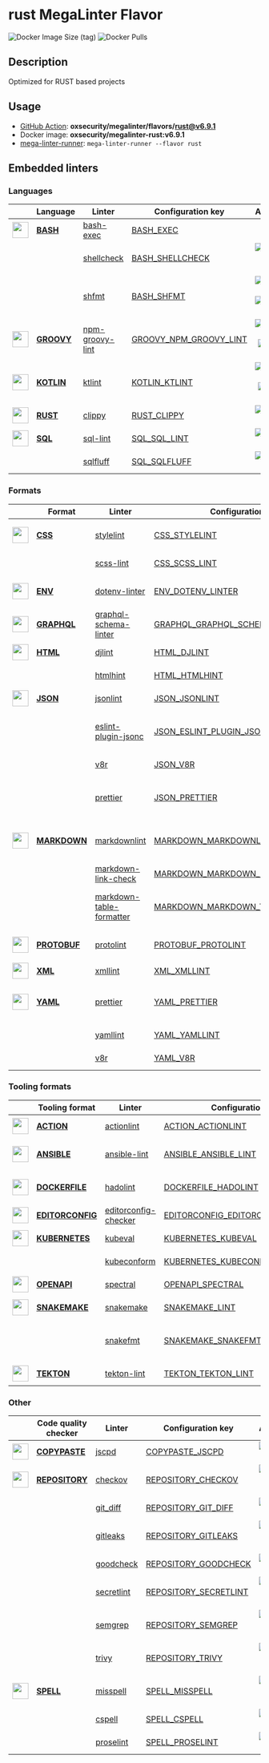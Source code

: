 # rust MegaLinter Flavor

![Docker Image Size (tag)](https://img.shields.io/docker/image-size/oxsecurity/megalinter-rust/v6.9.1)
![Docker Pulls](https://img.shields.io/docker/pulls/oxsecurity/megalinter-rust)

## Description

Optimized for RUST based projects

## Usage

- [GitHub Action](https://oxsecurity.github.io/megalinter/6.9.1/installation/#github-action): **oxsecurity/megalinter/flavors/rust@v6.9.1**
- Docker image: **oxsecurity/megalinter-rust:v6.9.1**
- [mega-linter-runner](https://oxsecurity.github.io/megalinter/6.9.1/mega-linter-runner/): `mega-linter-runner --flavor rust`

## Embedded linters

### Languages

|                                                                             <!-- -->                                                                             | Language                                                                        | Linter                                                                                               | Configuration key                                                                                           |                                                                                                                     Additional                                                                                                                      |
|:----------------------------------------------------------------------------------------------------------------------------------------------------------------:|---------------------------------------------------------------------------------|------------------------------------------------------------------------------------------------------|-------------------------------------------------------------------------------------------------------------|:---------------------------------------------------------------------------------------------------------------------------------------------------------------------------------------------------------------------------------------------------:|
|  <img src="https://github.com/oxsecurity/megalinter/raw/main/docs/assets/icons/bash.ico" alt="" height="32px" class="megalinter-icon"></a> <!-- linter-icon -->  | [**BASH**](https://oxsecurity.github.io/megalinter/6.9.1/descriptors/bash/)     | [bash-exec](https://oxsecurity.github.io/megalinter/6.9.1/descriptors/bash_bash_exec/)               | [BASH_EXEC](https://oxsecurity.github.io/megalinter/6.9.1/descriptors/bash_bash_exec/)                      |                                                                                                                                                                                                                                                     |
|                                                                  <!-- --> <!-- linter-icon -->                                                                   |                                                                                 | [shellcheck](https://oxsecurity.github.io/megalinter/6.9.1/descriptors/bash_shellcheck/)             | [BASH_SHELLCHECK](https://oxsecurity.github.io/megalinter/6.9.1/descriptors/bash_shellcheck/)               |                                [![GitHub stars](https://img.shields.io/github/stars/koalaman/shellcheck?cacheSeconds=3600)](https://github.com/koalaman/shellcheck) ![sarif](https://shields.io/badge/-SARIF-orange)                                |
|                                                                  <!-- --> <!-- linter-icon -->                                                                   |                                                                                 | [shfmt](https://oxsecurity.github.io/megalinter/6.9.1/descriptors/bash_shfmt/)                       | [BASH_SHFMT](https://oxsecurity.github.io/megalinter/6.9.1/descriptors/bash_shfmt/)                         |                                        [![GitHub stars](https://img.shields.io/github/stars/mvdan/sh?cacheSeconds=3600)](https://github.com/mvdan/sh) ![formatter](https://shields.io/badge/-format-yellow)                                         |
| <img src="https://github.com/oxsecurity/megalinter/raw/main/docs/assets/icons/groovy.ico" alt="" height="32px" class="megalinter-icon"></a> <!-- linter-icon --> | [**GROOVY**](https://oxsecurity.github.io/megalinter/6.9.1/descriptors/groovy/) | [npm-groovy-lint](https://oxsecurity.github.io/megalinter/6.9.1/descriptors/groovy_npm_groovy_lint/) | [GROOVY_NPM_GROOVY_LINT](https://oxsecurity.github.io/megalinter/6.9.1/descriptors/groovy_npm_groovy_lint/) | [![GitHub stars](https://img.shields.io/github/stars/nvuillam/npm-groovy-lint?cacheSeconds=3600)](https://github.com/nvuillam/npm-groovy-lint) ![autofix](https://shields.io/badge/-autofix-green) ![sarif](https://shields.io/badge/-SARIF-orange) |
| <img src="https://github.com/oxsecurity/megalinter/raw/main/docs/assets/icons/kotlin.ico" alt="" height="32px" class="megalinter-icon"></a> <!-- linter-icon --> | [**KOTLIN**](https://oxsecurity.github.io/megalinter/6.9.1/descriptors/kotlin/) | [ktlint](https://oxsecurity.github.io/megalinter/6.9.1/descriptors/kotlin_ktlint/)                   | [KOTLIN_KTLINT](https://oxsecurity.github.io/megalinter/6.9.1/descriptors/kotlin_ktlint/)                   |         [![GitHub stars](https://img.shields.io/github/stars/pinterest/ktlint?cacheSeconds=3600)](https://github.com/pinterest/ktlint) ![autofix](https://shields.io/badge/-autofix-green) ![sarif](https://shields.io/badge/-SARIF-orange)         |
|  <img src="https://github.com/oxsecurity/megalinter/raw/main/docs/assets/icons/rust.ico" alt="" height="32px" class="megalinter-icon"></a> <!-- linter-icon -->  | [**RUST**](https://oxsecurity.github.io/megalinter/6.9.1/descriptors/rust/)     | [clippy](https://oxsecurity.github.io/megalinter/6.9.1/descriptors/rust_clippy/)                     | [RUST_CLIPPY](https://oxsecurity.github.io/megalinter/6.9.1/descriptors/rust_clippy/)                       |                                                      [![GitHub stars](https://img.shields.io/github/stars/rust-lang/rust-clippy?cacheSeconds=3600)](https://github.com/rust-lang/rust-clippy)                                                       |
|  <img src="https://github.com/oxsecurity/megalinter/raw/main/docs/assets/icons/sql.ico" alt="" height="32px" class="megalinter-icon"></a> <!-- linter-icon -->   | [**SQL**](https://oxsecurity.github.io/megalinter/6.9.1/descriptors/sql/)       | [sql-lint](https://oxsecurity.github.io/megalinter/6.9.1/descriptors/sql_sql_lint/)                  | [SQL_SQL_LINT](https://oxsecurity.github.io/megalinter/6.9.1/descriptors/sql_sql_lint/)                     |                                                       [![GitHub stars](https://img.shields.io/github/stars/joereynolds/sql-lint?cacheSeconds=3600)](https://github.com/joereynolds/sql-lint)                                                        |
|                                                                  <!-- --> <!-- linter-icon -->                                                                   |                                                                                 | [sqlfluff](https://oxsecurity.github.io/megalinter/6.9.1/descriptors/sql_sqlfluff/)                  | [SQL_SQLFLUFF](https://oxsecurity.github.io/megalinter/6.9.1/descriptors/sql_sqlfluff/)                     |                                                          [![GitHub stars](https://img.shields.io/github/stars/sqlfluff/sqlfluff?cacheSeconds=3600)](https://github.com/sqlfluff/sqlfluff)                                                           |

### Formats

|                                                                              <!-- -->                                                                              | Format                                                                              | Linter                                                                                                                   | Configuration key                                                                                                                 |                                                                                                                          Additional                                                                                                                           |
|:------------------------------------------------------------------------------------------------------------------------------------------------------------------:|-------------------------------------------------------------------------------------|--------------------------------------------------------------------------------------------------------------------------|-----------------------------------------------------------------------------------------------------------------------------------|:-------------------------------------------------------------------------------------------------------------------------------------------------------------------------------------------------------------------------------------------------------------:|
|   <img src="https://github.com/oxsecurity/megalinter/raw/main/docs/assets/icons/css.ico" alt="" height="32px" class="megalinter-icon"></a> <!-- linter-icon -->    | [**CSS**](https://oxsecurity.github.io/megalinter/6.9.1/descriptors/css/)           | [stylelint](https://oxsecurity.github.io/megalinter/6.9.1/descriptors/css_stylelint/)                                    | [CSS_STYLELINT](https://oxsecurity.github.io/megalinter/6.9.1/descriptors/css_stylelint/)                                         |                                   [![GitHub stars](https://img.shields.io/github/stars/stylelint/stylelint?cacheSeconds=3600)](https://github.com/stylelint/stylelint) ![autofix](https://shields.io/badge/-autofix-green)                                    |
|                                                                   <!-- --> <!-- linter-icon -->                                                                    |                                                                                     | [scss-lint](https://oxsecurity.github.io/megalinter/6.9.1/descriptors/css_scss_lint/)                                    | [CSS_SCSS_LINT](https://oxsecurity.github.io/megalinter/6.9.1/descriptors/css_scss_lint/)                                         |                                                                   [![GitHub stars](https://img.shields.io/github/stars/sds/scss-lint?cacheSeconds=3600)](https://github.com/sds/scss-lint)                                                                    |
|   <img src="https://github.com/oxsecurity/megalinter/raw/main/docs/assets/icons/env.ico" alt="" height="32px" class="megalinter-icon"></a> <!-- linter-icon -->    | [**ENV**](https://oxsecurity.github.io/megalinter/6.9.1/descriptors/env/)           | [dotenv-linter](https://oxsecurity.github.io/megalinter/6.9.1/descriptors/env_dotenv_linter/)                            | [ENV_DOTENV_LINTER](https://oxsecurity.github.io/megalinter/6.9.1/descriptors/env_dotenv_linter/)                                 |                           [![GitHub stars](https://img.shields.io/github/stars/dotenv-linter/dotenv-linter?cacheSeconds=3600)](https://github.com/dotenv-linter/dotenv-linter) ![autofix](https://shields.io/badge/-autofix-green)                            |
| <img src="https://github.com/oxsecurity/megalinter/raw/main/docs/assets/icons/graphql.ico" alt="" height="32px" class="megalinter-icon"></a> <!-- linter-icon -->  | [**GRAPHQL**](https://oxsecurity.github.io/megalinter/6.9.1/descriptors/graphql/)   | [graphql-schema-linter](https://oxsecurity.github.io/megalinter/6.9.1/descriptors/graphql_graphql_schema_linter/)        | [GRAPHQL_GRAPHQL_SCHEMA_LINTER](https://oxsecurity.github.io/megalinter/6.9.1/descriptors/graphql_graphql_schema_linter/)         |                                                  [![GitHub stars](https://img.shields.io/github/stars/cjoudrey/graphql-schema-linter?cacheSeconds=3600)](https://github.com/cjoudrey/graphql-schema-linter)                                                   |
|   <img src="https://github.com/oxsecurity/megalinter/raw/main/docs/assets/icons/html.ico" alt="" height="32px" class="megalinter-icon"></a> <!-- linter-icon -->   | [**HTML**](https://oxsecurity.github.io/megalinter/6.9.1/descriptors/html/)         | [djlint](https://oxsecurity.github.io/megalinter/6.9.1/descriptors/html_djlint/)                                         | [HTML_DJLINT](https://oxsecurity.github.io/megalinter/6.9.1/descriptors/html_djlint/)                                             |                                                     [![GitHub stars](https://img.shields.io/github/stars/Riverside-Healthcare/djlint?cacheSeconds=3600)](https://github.com/Riverside-Healthcare/djlint)                                                      |
|                                                                   <!-- --> <!-- linter-icon -->                                                                    |                                                                                     | [htmlhint](https://oxsecurity.github.io/megalinter/6.9.1/descriptors/html_htmlhint/)                                     | [HTML_HTMLHINT](https://oxsecurity.github.io/megalinter/6.9.1/descriptors/html_htmlhint/)                                         |                                                               [![GitHub stars](https://img.shields.io/github/stars/htmlhint/HTMLHint?cacheSeconds=3600)](https://github.com/htmlhint/HTMLHint)                                                                |
|   <img src="https://github.com/oxsecurity/megalinter/raw/main/docs/assets/icons/json.ico" alt="" height="32px" class="megalinter-icon"></a> <!-- linter-icon -->   | [**JSON**](https://oxsecurity.github.io/megalinter/6.9.1/descriptors/json/)         | [jsonlint](https://oxsecurity.github.io/megalinter/6.9.1/descriptors/json_jsonlint/)                                     | [JSON_JSONLINT](https://oxsecurity.github.io/megalinter/6.9.1/descriptors/json_jsonlint/)                                         |                                                                [![GitHub stars](https://img.shields.io/github/stars/prantlf/jsonlint?cacheSeconds=3600)](https://github.com/prantlf/jsonlint)                                                                 |
|                                                                   <!-- --> <!-- linter-icon -->                                                                    |                                                                                     | [eslint-plugin-jsonc](https://oxsecurity.github.io/megalinter/6.9.1/descriptors/json_eslint_plugin_jsonc/)               | [JSON_ESLINT_PLUGIN_JSONC](https://oxsecurity.github.io/megalinter/6.9.1/descriptors/json_eslint_plugin_jsonc/)                   | [![GitHub stars](https://img.shields.io/github/stars/ota-meshi/eslint-plugin-jsonc?cacheSeconds=3600)](https://github.com/ota-meshi/eslint-plugin-jsonc) ![autofix](https://shields.io/badge/-autofix-green) ![sarif](https://shields.io/badge/-SARIF-orange) |
|                                                                   <!-- --> <!-- linter-icon -->                                                                    |                                                                                     | [v8r](https://oxsecurity.github.io/megalinter/6.9.1/descriptors/json_v8r/)                                               | [JSON_V8R](https://oxsecurity.github.io/megalinter/6.9.1/descriptors/json_v8r/)                                                   |                                                                    [![GitHub stars](https://img.shields.io/github/stars/chris48s/v8r?cacheSeconds=3600)](https://github.com/chris48s/v8r)                                                                     |
|                                                                   <!-- --> <!-- linter-icon -->                                                                    |                                                                                     | [prettier](https://oxsecurity.github.io/megalinter/6.9.1/descriptors/json_prettier/)                                     | [JSON_PRETTIER](https://oxsecurity.github.io/megalinter/6.9.1/descriptors/json_prettier/)                                         |                                    [![GitHub stars](https://img.shields.io/github/stars/prettier/prettier?cacheSeconds=3600)](https://github.com/prettier/prettier) ![formatter](https://shields.io/badge/-format-yellow)                                     |
| <img src="https://github.com/oxsecurity/megalinter/raw/main/docs/assets/icons/markdown.ico" alt="" height="32px" class="megalinter-icon"></a> <!-- linter-icon --> | [**MARKDOWN**](https://oxsecurity.github.io/megalinter/6.9.1/descriptors/markdown/) | [markdownlint](https://oxsecurity.github.io/megalinter/6.9.1/descriptors/markdown_markdownlint/)                         | [MARKDOWN_MARKDOWNLINT](https://oxsecurity.github.io/megalinter/6.9.1/descriptors/markdown_markdownlint/)                         |                              [![GitHub stars](https://img.shields.io/github/stars/DavidAnson/markdownlint?cacheSeconds=3600)](https://github.com/DavidAnson/markdownlint) ![formatter](https://shields.io/badge/-format-yellow)                               |
|                                                                   <!-- --> <!-- linter-icon -->                                                                    |                                                                                     | [markdown-link-check](https://oxsecurity.github.io/megalinter/6.9.1/descriptors/markdown_markdown_link_check/)           | [MARKDOWN_MARKDOWN_LINK_CHECK](https://oxsecurity.github.io/megalinter/6.9.1/descriptors/markdown_markdown_link_check/)           |                                                       [![GitHub stars](https://img.shields.io/github/stars/tcort/markdown-link-check?cacheSeconds=3600)](https://github.com/tcort/markdown-link-check)                                                        |
|                                                                   <!-- --> <!-- linter-icon -->                                                                    |                                                                                     | [markdown-table-formatter](https://oxsecurity.github.io/megalinter/6.9.1/descriptors/markdown_markdown_table_formatter/) | [MARKDOWN_MARKDOWN_TABLE_FORMATTER](https://oxsecurity.github.io/megalinter/6.9.1/descriptors/markdown_markdown_table_formatter/) |                    [![GitHub stars](https://img.shields.io/github/stars/nvuillam/markdown-table-formatter?cacheSeconds=3600)](https://github.com/nvuillam/markdown-table-formatter) ![formatter](https://shields.io/badge/-format-yellow)                     |
| <img src="https://github.com/oxsecurity/megalinter/raw/main/docs/assets/icons/protobuf.ico" alt="" height="32px" class="megalinter-icon"></a> <!-- linter-icon --> | [**PROTOBUF**](https://oxsecurity.github.io/megalinter/6.9.1/descriptors/protobuf/) | [protolint](https://oxsecurity.github.io/megalinter/6.9.1/descriptors/protobuf_protolint/)                               | [PROTOBUF_PROTOLINT](https://oxsecurity.github.io/megalinter/6.9.1/descriptors/protobuf_protolint/)                               |                                   [![GitHub stars](https://img.shields.io/github/stars/yoheimuta/protolint?cacheSeconds=3600)](https://github.com/yoheimuta/protolint) ![autofix](https://shields.io/badge/-autofix-green)                                    |
|   <img src="https://github.com/oxsecurity/megalinter/raw/main/docs/assets/icons/xml.ico" alt="" height="32px" class="megalinter-icon"></a> <!-- linter-icon -->    | [**XML**](https://oxsecurity.github.io/megalinter/6.9.1/descriptors/xml/)           | [xmllint](https://oxsecurity.github.io/megalinter/6.9.1/descriptors/xml_xmllint/)                                        | [XML_XMLLINT](https://oxsecurity.github.io/megalinter/6.9.1/descriptors/xml_xmllint/)                                             |                                                                                                                                                                                                                                                               |
|   <img src="https://github.com/oxsecurity/megalinter/raw/main/docs/assets/icons/yaml.ico" alt="" height="32px" class="megalinter-icon"></a> <!-- linter-icon -->   | [**YAML**](https://oxsecurity.github.io/megalinter/6.9.1/descriptors/yaml/)         | [prettier](https://oxsecurity.github.io/megalinter/6.9.1/descriptors/yaml_prettier/)                                     | [YAML_PRETTIER](https://oxsecurity.github.io/megalinter/6.9.1/descriptors/yaml_prettier/)                                         |                                    [![GitHub stars](https://img.shields.io/github/stars/prettier/prettier?cacheSeconds=3600)](https://github.com/prettier/prettier) ![formatter](https://shields.io/badge/-format-yellow)                                     |
|                                                                   <!-- --> <!-- linter-icon -->                                                                    |                                                                                     | [yamllint](https://oxsecurity.github.io/megalinter/6.9.1/descriptors/yaml_yamllint/)                                     | [YAML_YAMLLINT](https://oxsecurity.github.io/megalinter/6.9.1/descriptors/yaml_yamllint/)                                         |                                                            [![GitHub stars](https://img.shields.io/github/stars/adrienverge/yamllint?cacheSeconds=3600)](https://github.com/adrienverge/yamllint)                                                             |
|                                                                   <!-- --> <!-- linter-icon -->                                                                    |                                                                                     | [v8r](https://oxsecurity.github.io/megalinter/6.9.1/descriptors/yaml_v8r/)                                               | [YAML_V8R](https://oxsecurity.github.io/megalinter/6.9.1/descriptors/yaml_v8r/)                                                   |                                                                    [![GitHub stars](https://img.shields.io/github/stars/chris48s/v8r?cacheSeconds=3600)](https://github.com/chris48s/v8r)                                                                     |

### Tooling formats

|                                                                                <!-- -->                                                                                | Tooling format                                                                              | Linter                                                                                                               | Configuration key                                                                                                                 |                                                                                        Additional                                                                                        |
|:----------------------------------------------------------------------------------------------------------------------------------------------------------------------:|---------------------------------------------------------------------------------------------|----------------------------------------------------------------------------------------------------------------------|-----------------------------------------------------------------------------------------------------------------------------------|:----------------------------------------------------------------------------------------------------------------------------------------------------------------------------------------:|
|   <img src="https://github.com/oxsecurity/megalinter/raw/main/docs/assets/icons/default.ico" alt="" height="32px" class="megalinter-icon"></a> <!-- linter-icon -->    | [**ACTION**](https://oxsecurity.github.io/megalinter/6.9.1/descriptors/action/)             | [actionlint](https://oxsecurity.github.io/megalinter/6.9.1/descriptors/action_actionlint/)                           | [ACTION_ACTIONLINT](https://oxsecurity.github.io/megalinter/6.9.1/descriptors/action_actionlint/)                                 |                              [![GitHub stars](https://img.shields.io/github/stars/rhysd/actionlint?cacheSeconds=3600)](https://github.com/rhysd/actionlint)                              |
|   <img src="https://github.com/oxsecurity/megalinter/raw/main/docs/assets/icons/ansible.ico" alt="" height="32px" class="megalinter-icon"></a> <!-- linter-icon -->    | [**ANSIBLE**](https://oxsecurity.github.io/megalinter/6.9.1/descriptors/ansible/)           | [ansible-lint](https://oxsecurity.github.io/megalinter/6.9.1/descriptors/ansible_ansible_lint/)                      | [ANSIBLE_ANSIBLE_LINT](https://oxsecurity.github.io/megalinter/6.9.1/descriptors/ansible_ansible_lint/)                           | [![GitHub stars](https://img.shields.io/github/stars/ansible/ansible-lint?cacheSeconds=3600)](https://github.com/ansible/ansible-lint) ![sarif](https://shields.io/badge/-SARIF-orange)  |
|  <img src="https://github.com/oxsecurity/megalinter/raw/main/docs/assets/icons/dockerfile.ico" alt="" height="32px" class="megalinter-icon"></a> <!-- linter-icon -->  | [**DOCKERFILE**](https://oxsecurity.github.io/megalinter/6.9.1/descriptors/dockerfile/)     | [hadolint](https://oxsecurity.github.io/megalinter/6.9.1/descriptors/dockerfile_hadolint/)                           | [DOCKERFILE_HADOLINT](https://oxsecurity.github.io/megalinter/6.9.1/descriptors/dockerfile_hadolint/)                             |    [![GitHub stars](https://img.shields.io/github/stars/hadolint/hadolint?cacheSeconds=3600)](https://github.com/hadolint/hadolint) ![sarif](https://shields.io/badge/-SARIF-orange)     |
| <img src="https://github.com/oxsecurity/megalinter/raw/main/docs/assets/icons/editorconfig.ico" alt="" height="32px" class="megalinter-icon"></a> <!-- linter-icon --> | [**EDITORCONFIG**](https://oxsecurity.github.io/megalinter/6.9.1/descriptors/editorconfig/) | [editorconfig-checker](https://oxsecurity.github.io/megalinter/6.9.1/descriptors/editorconfig_editorconfig_checker/) | [EDITORCONFIG_EDITORCONFIG_CHECKER](https://oxsecurity.github.io/megalinter/6.9.1/descriptors/editorconfig_editorconfig_checker/) |     [![GitHub stars](https://img.shields.io/github/stars/editorconfig-checker/editorconfig-checker?cacheSeconds=3600)](https://github.com/editorconfig-checker/editorconfig-checker)     |
|  <img src="https://github.com/oxsecurity/megalinter/raw/main/docs/assets/icons/kubernetes.ico" alt="" height="32px" class="megalinter-icon"></a> <!-- linter-icon -->  | [**KUBERNETES**](https://oxsecurity.github.io/megalinter/6.9.1/descriptors/kubernetes/)     | [kubeval](https://oxsecurity.github.io/megalinter/6.9.1/descriptors/kubernetes_kubeval/)                             | [KUBERNETES_KUBEVAL](https://oxsecurity.github.io/megalinter/6.9.1/descriptors/kubernetes_kubeval/)                               |                           [![GitHub stars](https://img.shields.io/github/stars/instrumenta/kubeval?cacheSeconds=3600)](https://github.com/instrumenta/kubeval)                           |
|                                                                     <!-- --> <!-- linter-icon -->                                                                      |                                                                                             | [kubeconform](https://oxsecurity.github.io/megalinter/6.9.1/descriptors/kubernetes_kubeconform/)                     | [KUBERNETES_KUBECONFORM](https://oxsecurity.github.io/megalinter/6.9.1/descriptors/kubernetes_kubeconform/)                       |                             [![GitHub stars](https://img.shields.io/github/stars/yannh/kubeconform?cacheSeconds=3600)](https://github.com/yannh/kubeconform)                             |
|   <img src="https://github.com/oxsecurity/megalinter/raw/main/docs/assets/icons/openapi.ico" alt="" height="32px" class="megalinter-icon"></a> <!-- linter-icon -->    | [**OPENAPI**](https://oxsecurity.github.io/megalinter/6.9.1/descriptors/openapi/)           | [spectral](https://oxsecurity.github.io/megalinter/6.9.1/descriptors/openapi_spectral/)                              | [OPENAPI_SPECTRAL](https://oxsecurity.github.io/megalinter/6.9.1/descriptors/openapi_spectral/)                                   |                          [![GitHub stars](https://img.shields.io/github/stars/stoplightio/spectral?cacheSeconds=3600)](https://github.com/stoplightio/spectral)                          |
|  <img src="https://github.com/oxsecurity/megalinter/raw/main/docs/assets/icons/snakemake.ico" alt="" height="32px" class="megalinter-icon"></a> <!-- linter-icon -->   | [**SNAKEMAKE**](https://oxsecurity.github.io/megalinter/6.9.1/descriptors/snakemake/)       | [snakemake](https://oxsecurity.github.io/megalinter/6.9.1/descriptors/snakemake_snakemake/)                          | [SNAKEMAKE_LINT](https://oxsecurity.github.io/megalinter/6.9.1/descriptors/snakemake_snakemake/)                                  |                           [![GitHub stars](https://img.shields.io/github/stars/snakemake/snakemake?cacheSeconds=3600)](https://github.com/snakemake/snakemake)                           |
|                                                                     <!-- --> <!-- linter-icon -->                                                                      |                                                                                             | [snakefmt](https://oxsecurity.github.io/megalinter/6.9.1/descriptors/snakemake_snakefmt/)                            | [SNAKEMAKE_SNAKEFMT](https://oxsecurity.github.io/megalinter/6.9.1/descriptors/snakemake_snakefmt/)                               | [![GitHub stars](https://img.shields.io/github/stars/snakemake/snakefmt?cacheSeconds=3600)](https://github.com/snakemake/snakefmt) ![formatter](https://shields.io/badge/-format-yellow) |
|    <img src="https://github.com/oxsecurity/megalinter/raw/main/docs/assets/icons/tekton.ico" alt="" height="32px" class="megalinter-icon"></a> <!-- linter-icon -->    | [**TEKTON**](https://oxsecurity.github.io/megalinter/6.9.1/descriptors/tekton/)             | [tekton-lint](https://oxsecurity.github.io/megalinter/6.9.1/descriptors/tekton_tekton_lint/)                         | [TEKTON_TEKTON_LINT](https://oxsecurity.github.io/megalinter/6.9.1/descriptors/tekton_tekton_lint/)                               |                               [![GitHub stars](https://img.shields.io/github/stars/IBM/tekton-lint?cacheSeconds=3600)](https://github.com/IBM/tekton-lint)                               |

### Other

|                                                                              <!-- -->                                                                               | Code quality checker                                                                    | Linter                                                                                         | Configuration key                                                                                         |                                                                                        Additional                                                                                         |
|:-------------------------------------------------------------------------------------------------------------------------------------------------------------------:|-----------------------------------------------------------------------------------------|------------------------------------------------------------------------------------------------|-----------------------------------------------------------------------------------------------------------|:-----------------------------------------------------------------------------------------------------------------------------------------------------------------------------------------:|
| <img src="https://github.com/oxsecurity/megalinter/raw/main/docs/assets/icons/copypaste.ico" alt="" height="32px" class="megalinter-icon"></a> <!-- linter-icon --> | [**COPYPASTE**](https://oxsecurity.github.io/megalinter/6.9.1/descriptors/copypaste/)   | [jscpd](https://oxsecurity.github.io/megalinter/6.9.1/descriptors/copypaste_jscpd/)            | [COPYPASTE_JSCPD](https://oxsecurity.github.io/megalinter/6.9.1/descriptors/copypaste_jscpd/)             |                              [![GitHub stars](https://img.shields.io/github/stars/kucherenko/jscpd?cacheSeconds=3600)](https://github.com/kucherenko/jscpd)                               |
|  <img src="https://github.com/oxsecurity/megalinter/raw/main/docs/assets/icons/default.ico" alt="" height="32px" class="megalinter-icon"></a> <!-- linter-icon -->  | [**REPOSITORY**](https://oxsecurity.github.io/megalinter/6.9.1/descriptors/repository/) | [checkov](https://oxsecurity.github.io/megalinter/6.9.1/descriptors/repository_checkov/)       | [REPOSITORY_CHECKOV](https://oxsecurity.github.io/megalinter/6.9.1/descriptors/repository_checkov/)       |  [![GitHub stars](https://img.shields.io/github/stars/bridgecrewio/checkov?cacheSeconds=3600)](https://github.com/bridgecrewio/checkov) ![sarif](https://shields.io/badge/-SARIF-orange)  |
|                                                                    <!-- --> <!-- linter-icon -->                                                                    |                                                                                         | [git_diff](https://oxsecurity.github.io/megalinter/6.9.1/descriptors/repository_git_diff/)     | [REPOSITORY_GIT_DIFF](https://oxsecurity.github.io/megalinter/6.9.1/descriptors/repository_git_diff/)     |                                       [![GitHub stars](https://img.shields.io/github/stars/git/git?cacheSeconds=3600)](https://github.com/git/git)                                        |
|                                                                    <!-- --> <!-- linter-icon -->                                                                    |                                                                                         | [gitleaks](https://oxsecurity.github.io/megalinter/6.9.1/descriptors/repository_gitleaks/)     | [REPOSITORY_GITLEAKS](https://oxsecurity.github.io/megalinter/6.9.1/descriptors/repository_gitleaks/)     |  [![GitHub stars](https://img.shields.io/github/stars/zricethezav/gitleaks?cacheSeconds=3600)](https://github.com/zricethezav/gitleaks) ![sarif](https://shields.io/badge/-SARIF-orange)  |
|                                                                    <!-- --> <!-- linter-icon -->                                                                    |                                                                                         | [goodcheck](https://oxsecurity.github.io/megalinter/6.9.1/descriptors/repository_goodcheck/)   | [REPOSITORY_GOODCHECK](https://oxsecurity.github.io/megalinter/6.9.1/descriptors/repository_goodcheck/)   |                               [![GitHub stars](https://img.shields.io/github/stars/sider/goodcheck?cacheSeconds=3600)](https://github.com/sider/goodcheck)                                |
|                                                                    <!-- --> <!-- linter-icon -->                                                                    |                                                                                         | [secretlint](https://oxsecurity.github.io/megalinter/6.9.1/descriptors/repository_secretlint/) | [REPOSITORY_SECRETLINT](https://oxsecurity.github.io/megalinter/6.9.1/descriptors/repository_secretlint/) | [![GitHub stars](https://img.shields.io/github/stars/secretlint/secretlint?cacheSeconds=3600)](https://github.com/secretlint/secretlint) ![sarif](https://shields.io/badge/-SARIF-orange) |
|                                                                    <!-- --> <!-- linter-icon -->                                                                    |                                                                                         | [semgrep](https://oxsecurity.github.io/megalinter/6.9.1/descriptors/repository_semgrep/)       | [REPOSITORY_SEMGREP](https://oxsecurity.github.io/megalinter/6.9.1/descriptors/repository_semgrep/)       |  [![GitHub stars](https://img.shields.io/github/stars/returntocorp/semgrep?cacheSeconds=3600)](https://github.com/returntocorp/semgrep) ![sarif](https://shields.io/badge/-SARIF-orange)  |
|                                                                    <!-- --> <!-- linter-icon -->                                                                    |                                                                                         | [trivy](https://oxsecurity.github.io/megalinter/6.9.1/descriptors/repository_trivy/)           | [REPOSITORY_TRIVY](https://oxsecurity.github.io/megalinter/6.9.1/descriptors/repository_trivy/)           |    [![GitHub stars](https://img.shields.io/github/stars/aquasecurity/trivy?cacheSeconds=3600)](https://github.com/aquasecurity/trivy) ![sarif](https://shields.io/badge/-SARIF-orange)    |
|   <img src="https://github.com/oxsecurity/megalinter/raw/main/docs/assets/icons/spell.ico" alt="" height="32px" class="megalinter-icon"></a> <!-- linter-icon -->   | [**SPELL**](https://oxsecurity.github.io/megalinter/6.9.1/descriptors/spell/)           | [misspell](https://oxsecurity.github.io/megalinter/6.9.1/descriptors/spell_misspell/)          | [SPELL_MISSPELL](https://oxsecurity.github.io/megalinter/6.9.1/descriptors/spell_misspell/)               |    [![GitHub stars](https://img.shields.io/github/stars/client9/misspell?cacheSeconds=3600)](https://github.com/client9/misspell) ![autofix](https://shields.io/badge/-autofix-green)     |
|                                                                    <!-- --> <!-- linter-icon -->                                                                    |                                                                                         | [cspell](https://oxsecurity.github.io/megalinter/6.9.1/descriptors/spell_cspell/)              | [SPELL_CSPELL](https://oxsecurity.github.io/megalinter/6.9.1/descriptors/spell_cspell/)                   |                     [![GitHub stars](https://img.shields.io/github/stars/streetsidesoftware/cspell?cacheSeconds=3600)](https://github.com/streetsidesoftware/cspell)                      |
|                                                                    <!-- --> <!-- linter-icon -->                                                                    |                                                                                         | [proselint](https://oxsecurity.github.io/megalinter/6.9.1/descriptors/spell_proselint/)        | [SPELL_PROSELINT](https://oxsecurity.github.io/megalinter/6.9.1/descriptors/spell_proselint/)             |                            [![GitHub stars](https://img.shields.io/github/stars/amperser/proselint?cacheSeconds=3600)](https://github.com/amperser/proselint)                             |

